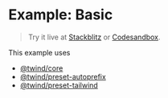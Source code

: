 # Example: Basic

> Try it live at [Stackblitz](https://stackblitz.com/fork/github/tw-in-js/twind/tree/main/examples/basic) or [Codesandbox](https://githubbox.com/tw-in-js/twind/tree/main/examples/basic).

This example uses

- [@twind/core](https://github.com/tw-in-js/twind/tree/main/packages/core)
- [@twind/preset-autoprefix](https://github.com/tw-in-js/twind/tree/main/packages/preset-autoprefix)
- [@twind/preset-tailwind](https://github.com/tw-in-js/twind/tree/main/packages/preset-tailwind)
